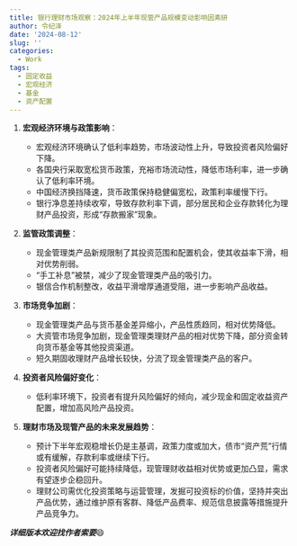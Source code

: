 ```yaml
---
title: 银行理财市场观察：2024年上半年现管产品规模变动影响因素研
author: 令纪泽
date: '2024-08-12'
slug: ''
categories:
  - Work
tags:
  - 固定收益
  - 宏观经济
  - 基金
  - 资产配置
---
```




1. **宏观经济环境与政策影响**：
   - 宏观经济环境确认了低利率趋势，市场波动性上升，导致投资者风险偏好下降。
   - 各国央行采取宽松货币政策，充裕市场流动性，降低市场利率，进一步确认了低利率环境。
   - 中国经济换挡降速，货币政策保持稳健偏宽松，政策利率缓慢下行。
   - 银行净息差持续收窄，导致存款利率下调，部分居民和企业存款转化为理财产品投资，形成“存款搬家”现象。

2. **监管政策调整**：
   - 现金管理类产品新规限制了其投资范围和配置机会，使其收益率下滑，相对优势削弱。
   - “手工补息”被禁，减少了现金管理类产品的吸引力。
   - 银信合作机制整改，收益平滑增厚通道受阻，进一步影响产品收益。

3. **市场竞争加剧**：
   - 现金管理类产品与货币基金差异缩小，产品性质趋同，相对优势降低。
   - 大资管市场竞争加剧，现金管理类理财产品的相对优势下降，部分资金转向货币基金等其他投资渠道。
   - 短久期固收理财产品增长较快，分流了现金管理类产品的客户。

4. **投资者风险偏好变化**：
   - 低利率环境下，投资者有提升风险偏好的倾向，减少现金和固定收益资产配置，增加高风险产品投资。

5. **理财市场及现管产品的未来发展趋势**：

   - 预计下半年宏观稳增长仍是主基调，政策力度或加大，债市“资产荒”行情或有缓解，存款利率或继续下行。
   - 投资者风险偏好可能持续降低，现管理财收益相对优势或更加凸显，需求有望逐步企稳回升。
   - 理财公司需优化投资策略与运营管理，发掘可投资标的价值，坚持并突出产品优势，通过维护原有客群、降低产品费率、规范信息披露等措施提升产品竞争力。

***详细版本欢迎找作者索要***😄
